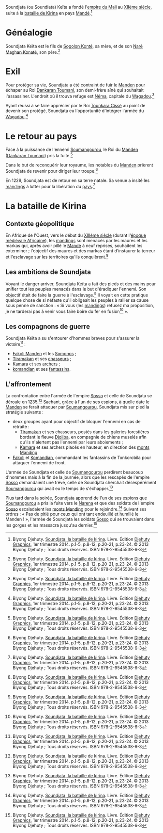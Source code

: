 <!-- TITLE: Soundjata Keïta -->
<!-- SUBTITLE: Présentation de Soundjata Keïta -->

Soundjata (ou Soundiata) Keïta a fondé l'[empire du Mali](/geographie/afrique/empire/mali) au [XIIème siècle](/histoire/divers/xiiieme-siecle), suite à la [bataille de Kirina](/evenement/bataille-de-kirina) en pays [Mandé](/geographie/afrique/royaume/manden).[^1]

# Généalogie
Soundjata Keïta est le fils de [Sogolon Konté](/personnalite/femme/autre/sogolon-konte), sa mère, et de son [Naré Maghan Konaté](/personnalite/homme/autre/nare-maghan-konate), son père.[^1]

# Exil
Pour protéger sa vie, Soundjata a été contraint de fuir le [Manden](/geographie/afrique/royaume/manden) pour échaper au Roi [Dankaran Toumani](/personnalite/homme/souverain/roi/royaume-manden/dankaran-toumani), son demi-frère aîné qui souhaitait l'assassiner. L'endroit où il trouva refuge est [Néma](/geographie/ville/royaume-wagadou/nema), capitale du [Wagadou](/geographie/afrique/royaume/wagadou).[^1]

Ayant réussi à se faire apprécier par le Roi [Tounkara Cissé](/personnalite/homme/souverain/roi/royaume-wagadou/tounkara-cisse) au point de devenir son protégé, Soundjata eu l'opportunité d'intégrer l'armée du [Wagadou](/geographie/afrique/royaume/wagadou).[^1]

# Le retour au pays
Face à la puissance de l'ennemi [Soumangourou](/personnalite/homme/souverain/roi/royaume-sosso/soumangourou), le Roi du [Manden](/geographie/afrique/royaume/manden) ([Dankaran Toumani](/personnalite/homme/souverain/roi/royaume-manden/dankaran-toumani)) pris la fuite.[^1]

Dans le but de reconquérir leur royaume, les notables du [Manden](/geographie/afrique/royaume/manden) prièrent Soundjata de revenir pour diriger leur troupe.[^1]

En 1229, Soundjata est de retour en sa terre natale. Sa venue a insité les [mandings](/peuple/manding) à lutter pour la libération du [pays](/geographie/afrique/royaume/manden).[^1]

# La bataille de Kirina
## Contexte géopolitique
En Afrique de l'Ouest, vers le début du [XIIIème siècle](/histoire/divers/xiiieme-siecle) (durant l'[époque médiévale Africaine](/histoire/afrique/epoque-medievale)), les [mandings](/peuple/manding) sont menacés par les maures et les markas qui, après avoir pillé le [Mandé](/geographie/afrique/royaume/manden) à neuf reprises, souhaitent les exterminer ; l'objectif des maures et des markas étant d'instaurer la terreur et l'esclavage sur les territoires qu'ils conquièrent.[^1]

## Les ambitions de Soundjata
Voyant le danger arriver, Soundjata Keïta a fait des pieds et des mains pour unifier tout les peuples menacés dans le but d'éradiquer l'ennemi. Son objectif était de faire la guerre à l'esclavage.[^1] Il voyait en cette pratique quelque chose de si néfaste qu'il obligeait les peuples à rallier sa cause sous penne de sanction : « Si vous (les [mandings](/peuple/manding)) refusez ma proposition, je ne tarderai pas à venir vous faire boire du fer en fusion[^1] ».

## Les compagnons de guerre
Soundjata Keïta a su s'entourer d'hommes braves pour s'assurer la victoire[^1] :
* [Fakoli Manden](/personnalite/homme/guerrier/empire/mali/fakoli-manden) et les [Somonos](/peuple/afrique/somonos) ;
* [Tiramakan](/personnalite/homme/guerrier/empire/mali/tiramakan) et ses [chasseurs](/histoire/afrique/epoque-medievale#les-chasseurs) ;
* [Kamara](/personnalite/homme/guerrier/empire/mali/kamara) et ses [archers](/histoire/afrique/epoque-medievale#les-archers) ;
* [komandian](/personnalite/homme/guerrier/empire/mali/komandian) et ses [fantassins](/histoire/afrique/epoque-medievale#les-fantassins).

## L'affrontement
La confrontation entre l'armée de l'empire [Sosso](/geographie/afrique/empire/sosso) et celle de Soundjata se déroule en 1235.[^1]
Sachant, grâce à l'un de ses espions, à quelle date le [Manden](/geographie/afrique/empire/manden) se ferait attaquer par [Soumangourou](/personnalite/homme/noble/empereur/sosso/soumangourou), Soundjata mis sur pied la stratégie suivante :
* deux groupes ayant pour objectif de bloquer l'ennemi en cas de retraite :
	* [Tiramakan](/personnalite/homme/autre/empire/mali/tiramakan) et ses chasseurs, postés dans les galeries forestières bordant le fleuve [Djoliba](/geographie/afrique/fleuve/djoliba), en compagnie de chiens muselés afin qu'ils n'alertent pas l'ennemi par leurs aboiements ;
	* [Kamara](/personnalite/homme/guerrier/empire/) et ses archers placés en hauteur, en direction des [monts Manding](/geographie/afrique/mont/monts-manding)
* [Fakoli](/personnalite/homme/guerrier/empire/mali/fakoli-manden) et [Komandian](/personnalite/homme/guerrier/empire/mali/Komandian), commandant les fantassins de Tonkorobila pour attaquer l'ennemi de front.

L'armée de Soundjata et celle de [Soumangourou](/personnalite/homme/noble/empereur/sosso/soumangourou) perdirent beaucoup d'hommes mais à la fin de la journée, alors que les rescapés de l'empire [Sosso](/geographie/afrique/empire/sosso) demandaient une trêve, celle de Soundjata cherchait désespérément [Soumangourou](/personnalite/homme/noble/empereur/sosso/soumangourou) qui avait eu le temps de s'échapper.[^1]

Plus tard dans la soirée, Soundjata apprend de l'un de ses espions que [Soumangourou](/personnalite/homme/noble/empereur/sosso/soumangourou) a pris la fuite vers le [Narena](geographie/a-classer/narena) et que des soldats de l'empire [Sosso](/geographie/afrique/empire/sosso) escaladaient les [monts Manding](/geographie/afrique/mont/monts-manding) pour le rejoindre.[^1]
Suivant ses ordres : « Pas de pitié pour ceux qui ont tant endeuillé et humilié le Manden ! », l'armée de Soundjata les soldats [Sosso](/geographie/afrique/empire/sosso) qui se trouvaient dans les gorges et les massacra jusqu'au dernier.[^1]


[^1]: Biyong Djehuty. [Soundjata, la bataille de kirina](/ouvrage/soundjata-la-bataille-de-kirina). Livre. Édition [Djehuty Graphics](/organisme/djehuty-graphics), 1er trimestre 2014. p.1-5, p.8-12, p.20-21, p.23-24. © 2013 Biyong Djehuty ; Tous droits réservés. ISBN 978-2-9545538-6-3